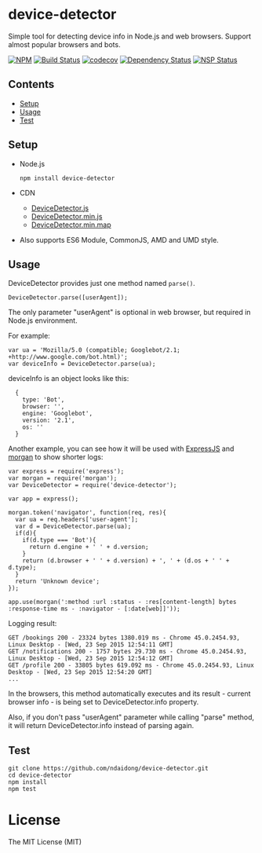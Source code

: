 device-detector
========

Simple tool for detecting device info in Node.js and web browsers. Support almost popular browsers and bots.

[![NPM](https://badge.fury.io/js/device-detector.svg)](https://badge.fury.io/js/device-detector)
[![Build Status](https://travis-ci.org/ndaidong/device-detector.svg?branch=master)](https://travis-ci.org/ndaidong/device-detector)
[![codecov](https://codecov.io/gh/ndaidong/device-detector/branch/master/graph/badge.svg)](https://codecov.io/gh/ndaidong/device-detector)
[![Dependency Status](https://gemnasium.com/badges/github.com/ndaidong/device-detector.svg)](https://gemnasium.com/github.com/ndaidong/device-detector)
[![NSP Status](https://nodesecurity.io/orgs/techpush/projects/b9b9775a-ee09-4491-afe1-028f58e0b2fd/badge)](https://nodesecurity.io/orgs/techpush/projects/b9b9775a-ee09-4491-afe1-028f58e0b2fd)


## Contents

* [Setup](#setup)
* [Usage](#usage)
* [Test](#test)


## Setup

- Node.js

  ```
  npm install device-detector
  ```

- CDN

  - [DeviceDetector.js](https://cdn.rawgit.com/ndaidong/device-detector/master/dist/DeviceDetector.js)
  - [DeviceDetector.min.js](https://cdn.rawgit.com/ndaidong/device-detector/master/dist/DeviceDetector.min.js)
  - [DeviceDetector.min.map](https://cdn.rawgit.com/ndaidong/device-detector/master/dist/DeviceDetector.min.map)

- Also supports ES6 Module, CommonJS, AMD and UMD style.


## Usage

DeviceDetector provides just one method named `parse()`.

```
DeviceDetector.parse([userAgent]);
```

The only parameter "userAgent" is optional in web browser, but required in Node.js environment.

For example:

```
var ua = 'Mozilla/5.0 (compatible; Googlebot/2.1; +http://www.google.com/bot.html)';
var deviceInfo = DeviceDetector.parse(ua);
```

deviceInfo is an object looks like this:

```
  {
    type: 'Bot',
    browser: '',
    engine: 'Googlebot',
    version: '2.1',
    os: ''
  }

```


Another example, you can see how it will be used with [ExpressJS](http://expressjs.com/) and [morgan](https://github.com/expressjs/morgan) to show shorter logs:

```
var express = require('express');
var morgan = require('morgan');
var DeviceDetector = require('device-detector');

var app = express();

morgan.token('navigator', function(req, res){
  var ua = req.headers['user-agent'];
  var d = DeviceDetector.parse(ua);
  if(d){
    if(d.type === 'Bot'){
      return d.engine + ' ' + d.version;
    }
    return (d.browser + ' ' + d.version) + ', ' + (d.os + ' ' + d.type);
  }
  return 'Unknown device';
});

app.use(morgan(':method :url :status - :res[content-length] bytes :response-time ms - :navigator - [:date[web]]'));

```

Logging result:
```
GET /bookings 200 - 23324 bytes 1380.019 ms - Chrome 45.0.2454.93, Linux Desktop - [Wed, 23 Sep 2015 12:54:11 GMT]
GET /notifications 200 - 1757 bytes 29.730 ms - Chrome 45.0.2454.93, Linux Desktop - [Wed, 23 Sep 2015 12:54:12 GMT]
GET /profile 200 - 33805 bytes 619.092 ms - Chrome 45.0.2454.93, Linux Desktop - [Wed, 23 Sep 2015 12:54:20 GMT]
...
```

In the browsers, this method automatically executes and its result - current browser info - is being set to DeviceDetector.info property.

Also, if you don't pass "userAgent" parameter while calling "parse" method, it will return DeviceDetector.info instead of parsing again.


## Test

```
git clone https://github.com/ndaidong/device-detector.git
cd device-detector
npm install
npm test
```

# License

The MIT License (MIT)
